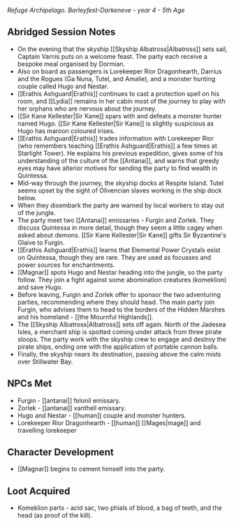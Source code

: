 *Refuge Archipelago. Barleyfest-Darkeneve - year 4 - 5th Age* 
## Abridged Session Notes
* On the evening that the skyship [[Skyship Albatross|Albatross]] sets sail, Captain Varnis puts on a welcome feast. The party each receive a bespoke meal organised by Dormian.
* Also on board as passengers is Lorekeeper Rior Dragonhearth, Darrius and the Rogues (Ga Nuna, Tutel, and Amalie), and a monster hunting couple called Hugo and Nestar.
* [[Erathis Ashguard|Erathis]] continues to cast a protection spell on his room, and [[Lydia]] remains in her cabin most of the journey to play with her orphans who are nervous about the journey.
* [[Sir Kane Kellester|Sir Kane]] spars with and defeats a monster hunter named Hugo. [[Sir Kane Kellester|Sir Kane]] is slightly suspicious as Hugo has maroon coloured irises. 
* [[Erathis Ashguard|Erathis]] trades information with Lorekeeper Rior (who remembers teaching [[Erathis Ashguard|Erathis]] a few times at Starlight Tower). He explains his previous expedition, gives some of his understanding of the culture of the [[Antanai]], and warns that greedy eyes may have alterior motives for sending the party to find wealth in Quintessa.
* Mid-way through the journey, the skyship docks at Respite Island. Tutel seems upset by the sight of Olivencian slaves working in the ship dock below.
* When they disembark the party are warned by local workers to stay out of the jungle.
* The party meet two [[Antanai]] emissaries - Furgin and Zorlek. They discuss Quintessa in more detail, though they seem a little cagey when asked about demons. [[Sir Kane Kellester|Sir Kane]] gifts Sir Byzantine's Glaive to Furgin.
* [[Erathis Ashguard|Erathis]] learns that Elemental Power Crystals exist on Quintessa, though they are rare. They are used as focusses and power sources for enchantments.
* [[Magnar]] spots Hugo and Nestar heading into the jungle, so the party follow. They join a fight against some abomination creatures (komeklion) and save Hugo. 
* Before leaving, Furgin and Zorlek offer to sponsor the two adventuring parties, recommending where they should head. The main party join Furgin, who advises them to head to the borders of the Hidden Marshes and his homeland - [[the Mournful Highlands]].
* The [[Skyship Albatross|Albatross]] sets off again. North of the Jadesea Isles, a merchant ship is spotted coming under attack from three pirate sloops. The party work with the skyship crew to engage and destroy the pirate ships, ending one with the application of portable cannon balls.
* Finally, the skyship nears its destination, passing above the calm mists over Stillwater Bay.
## NPCs Met
* Furgin - [[antanai]] felonil emissary.
* Zorlek - [[antanai]] xanthell emissary.
* Hugo and Nestar - [[human]] couple and monster hunters.
* Lorekeeper Rior Dragonhearth - [[human]] [[Mages|mage]] and travelling lorekeeper
## Character Development
* [[Magnar]] begins to cement himself into the party. 
## Loot Acquired
* Komeklion parts - acid sac, two phials of blood, a bag of teeth, and the head (as proof of the kill).
